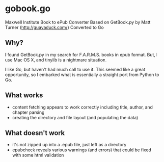 # gobook.go
Maxwell Institute Book to ePub Converter
Based on GetBook.py by Matt Turner (http://guavaduck.com/)
Converted to Go

## Why?
I found GetBook.py in my search for F.A.R.M.S. books in epub format. But, I use Mac OS X, and tinylib is a nightmare situation.

I like Go, but haven't had much call to use it. This seemed like a great opportunity, so I embarked what is essentially a straight port from Python to Go.

## What works
* content fetching appears to work correctly including title, author, and chapter parsing
* creating the directory and file layout (and populating the data)

## What doesn't work
* it's not zipped up into a .epub file, just left as a directory
* epubcheck reveals various warnings (and errors) that could be fixed with some html validation
